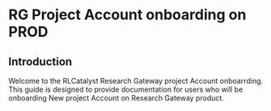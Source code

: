# RG Project Account onboarding on PROD

## Introduction

Welcome to the RLCatalyst Research Gateway project Account onboarrding. This guide is designed to provide documentation for users who will be onboarding New project Account on Research Gateway product.
